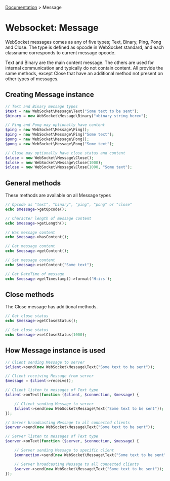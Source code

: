 [Documentation](Index.md) > Message

# Websocket: Message

WebSocket messages comes as any of five types; Text, Binary, Ping, Pong and Close.
The type is defined as opcode in WebSocket standard, and each classname corresponds to current message opcode.

Text and Binary are the main content message. The others are used for internal communication and typically do not contain content.
All provide the same methods, except Close that have an additional method not present on other types of messages.

## Creating Message instance

```php
// Text and Binary message types
$text = new WebSocket\Message\Text("Some text to be sent");
$binary = new WebSocket\Message\Binary("<binary string here>");

// Ping and Pong may optionally have content
$ping = new WebSocket\Message\Ping();
$ping = new WebSocket\Message\Ping("Some text");
$pong = new WebSocket\Message\Pong();
$pong = new WebSocket\Message\Pong("Some text");

// Close may optionally have close status and content
$close = new WebSocket\Message\Close();
$close = new WebSocket\Message\Close(1000);
$close = new WebSocket\Message\Close(1000, "Some text");
```

## General methods

These methods are available on all Message types

```php
// Opcode as "text", "binary", "ping", "pong" or "close"
echo $message->getOpcode();

// Character length of message content
echo $message->getLength();

// Has message content
echo $message->hasContent();

// Get message content
echo $message->getContent();

// Set message content
echo $message->setContent("Some text");

// Get DateTime of message
echo $message->getTimestamp()->format('H:i:s');
```

## Close methods

The Close message has additional methods.

```php
// Get close status
echo $message->getCloseStatus();

// Set close status
echo $message->setCloseStatus(1000);
```

## How Message instance is used

```php
// Client sending Message to server
$client->send(new WebSocket\Message\Text("Some text to be sent"));

// Client receiving Message from server
$message = $client->receive();

// Client listen to messages of Text type
$client->onText(function ($client, $connection, $message) {

    // Client sending Message to server
    $client->send(new WebSocket\Message\Text("Some text to be sent"));
});
```

```php
// Server broadcasting Message to all connected clients
$server->send(new WebSocket\Message\Text("Some text to be sent"));

// Server listen to messages of Text type
$server->onText(function ($server, $connection, $message) {

    // Server sending Message to specific client
    $connection->send(new WebSocket\Message\Text("Some text to be sent"));

    // Server broadcasting Message to all connected clients
    $server->send(new WebSocket\Message\Text("Some text to be sent"));
});
```